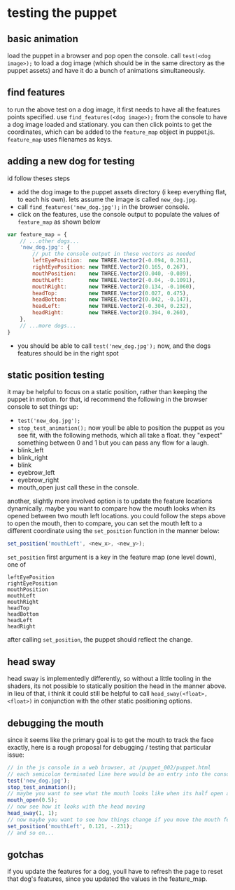 # testing the puppet

## basic animation
load the puppet in a browser and pop open the console. call `test(<dog image>);` to load a dog image (which should be in the same
directory as the puppet assets) and have it do a bunch of animations simultaneously.

## find features
to run the above test on a dog image, it first needs to have all the features points specified. use `find_features(<dog image>);` from the console
to have a dog image loaded and stationary. you can then click points to get the coordinates, which can be added to the `feature_map` object in puppet.js.
`feature_map` uses filenames as keys.

## adding a new dog for testing
id follow theses steps
* add the dog image to the puppet assets directory (i keep everything flat, to each his own). lets assume the image is called `new_dog.jpg`.
* call `find_features('new_dog.jpg');` in the browser console.
* click on the features, use the console output to populate the values of `feature_map` as shown below
``` javascript
var feature_map = {
    // ...other dogs...
    'new_dog.jpg': {
        // put the console output in these vectors as needed
        leftEyePosition:  new THREE.Vector2(-0.094, 0.261),
        rightEyePosition: new THREE.Vector2(0.165, 0.267),
        mouthPosition:    new THREE.Vector2(0.040, -0.089),
        mouthLeft:        new THREE.Vector2(-0.04, -0.1091),
        mouthRight:       new THREE.Vector2(0.134, -0.1060),
        headTop:          new THREE.Vector2(0.027, 0.475),
        headBottom:       new THREE.Vector2(0.042, -0.147),
        headLeft:         new THREE.Vector2(-0.304, 0.232),
        headRight:        new THREE.Vector2(0.394, 0.260),
    },
    // ...more dogs...
}
```
* you should be able to call `test('new_dog.jpg');` now, and the dogs features should be in the right spot


## static position testing
it may be helpful to focus on a static position, rather than keeping the puppet in motion. for that, id recommend the following
in the browser console to set things up:
* `test('new_dog.jpg');`
* `stop_test_animation();`
now youll be able to position the puppet as you see fit, with the following methods, which all take a float. they "expect" something
between 0 and 1 but you can pass any flow for a laugh.
* blink_left
* blink_right
* blink
* eyebrow_left
* eyebrow_right
* mouth_open
just call these in the console.

another, slightly more involved option is to update the feature locations dynamically. maybe you want to compare how the mouth looks when its opened
between two mouth left locations. you could follow the steps above to open the mouth, then to compare, you can set the mouth left to a different coordinate
using the `set_position` function in the manner below:
```javascript
set_position('mouthLeft', <new_x>, <new_y>);
```

`set_position` first argument is a key in the feature map (one level down), one of 
```
leftEyePosition
rightEyePosition
mouthPosition
mouthLeft
mouthRight
headTop
headBottom
headLeft
headRight
```

after calling `set_position`, the puppet should reflect the change.

## head sway
head sway is implementedly differently, so without a little tooling in the shaders, its not possible to statically position the head in the manner above.
in lieu of that, i think it could still be helpful to call `head_sway(<float>, <float>)` in conjunction with the other static positioning options.

## debugging the mouth
since it seems like the primary goal is to get the mouth to track the face exactly, here is a rough proposal for debugging / testing that particular issue:
``` javascript
// in the js console in a web browser, at /puppet_002/puppet.html
// each semicolon terminated line here would be an entry into the console
test('new_dog.jpg');
stop_test_animation();
// maybe you want to see what the mouth looks like when its half open and the head is moving
mouth_open(0.5);
// now see how it looks with the head moving
head_sway(1, 1);
// now maybe you want to see how things change if you move the mouth feature points around
set_position('mouthLeft', 0.121, -.231);
// and so on...
```

## gotchas
if you update the features for a dog, youll have to refresh the page to reset that dog's features, since you updated the values in the feature_map.
